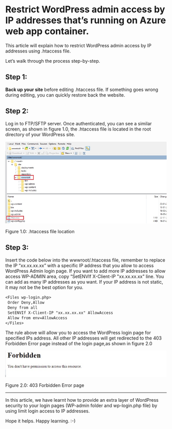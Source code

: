 
Restrict WordPress admin access by IP addresses that’s running on Azure web app container.
=======
This article will explain how to restrict WordPress admin access by IP addresses using .htaccess file.

Let’s walk through the process step-by-step.

**Step 1:**
-----------

**Back up your site** before editing .htaccess file. If something goes wrong during editing, you can quickly restore back the website.

**Step 2:**
-----

Log in to FTP/SFTP server. Once authenticated, you can see a similar screen, as shown in figure 1.0, the .htaccess file is located in the root directory of your WordPress site.

 ![Image](/Restrict-WordPress-admin-access-by-IP/media/htaccess_file_location.jpg "icon")
 
  Figure 1.0: .htaccess file location

**Step 3:**
----

Insert the code below into the wwwroot/.htaccess file, remember to replace the IP “xx.xx.xx.xx” with a specific IP address that you allow to access WordPress Admin login page. If you want to add more IP addresses to allow access WP-ADMIN area, copy “SetENVIf X-Client-IP "xx.xx.xx.xx" line. You can add as many IP addresses as you want. If your IP address is not static, it may not be the best option for you.
```
<Files wp-login.php>
 Order Deny,Allow
 Deny from all
 SetENVIf X-Client-IP "xx.xx.xx.xx" AllowAccess
 Allow from env=AllowAccess
</Files>
```


The rule above will allow you to access the WordPress login page for specified IPs address. All other IP addresses will get redirected to the 403 Forbidden Error page instead of the login page,as shown in figure 2.0

 ![Image](/Restrict-WordPress-admin-access-by-IP/media/403_Forbidden_err_page.jpg "icon")
 
 Figure 2.0: 403 Forbidden Error page
 
 
 ---
 
 In this article, we have learnt how to provide an extra layer of WordPress security to your login pages (WP-admin folder and wp-login.php file) by using limit login access to IP addresses.
 
 
Hope it helps. Happy learning. :-) 

 
